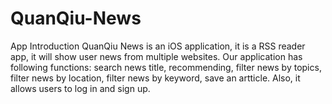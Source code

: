 # QuanQiu-News

App Introduction 
QuanQiu News is an iOS application, it is a RSS reader app, it will show user news from multiple websites. Our application has following functions: search news title, recommending, filter news by topics, filter news by location, filter news by keyword, save an artticle. Also, it allows users to log in and sign up.

